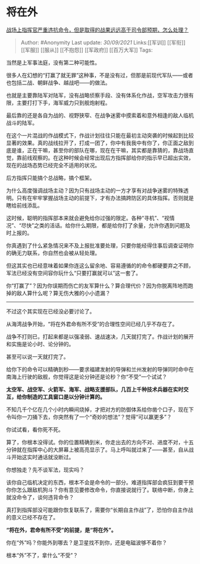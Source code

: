 # 将在外
[战场上指挥官严重违抗命令，但是取得的战果远远高于司令部预期，怎么处理？](https://www.zhihu.com/question/488321837/answer/2141915045)

> Author: #Anonymity
> Last update: *30/09/2021*
> Links:[[军训]] [[军衔]] [[军服]] [[服从]] [[不抱怨]] [[军政府]] [[百万大军]]
> Tags:

当然是上军事法庭，没有第二种可能性。

很多人在幻想的“打赢了就无罪”这种事，不是没有过，但那是前现代军队——或者也包括二战、朝鲜战争、越战吧——的做法。

也就是主要靠陆军对陆军，没有战略侦察手段、没有体系化作战，空军攻击力很有限，主要打打下手，海军威力只到舰炮射程。

最后靠的还是各自为战的、视野狭窄、在战争迷雾中摸索着和意外相逢的敌人临机战斗的陆军。

在这个一片混战的作战模式下，作战计划往往只能在最初主动突袭的时候起到比较显著的效果。真的战线拉开了，打成一团了，你中有我我中有你了，你正面之敌到底是谁，正在干嘛，甚至你的部队在哪，现在在干嘛，其实都是靠猜的，靠战场直觉，靠前线观察的。在这种时候会经常出现后方指挥部给你的指示早已超出实效，现在的战场态势已经完全不适用的状况。

后方指挥只能搞个总战略，搞个框架。

为什么高度强调战场主动？因为只有战场主动的一方才享有对战争迷雾的特殊透明。只有在牢牢掌握战场主动的前提下，才有办法搞跨防区的具体指挥。否则就是瞎给前线添乱。

这时候，聪明的指挥部本来就会避免给你过强的限定。各种“寻机”、“视情况”、“尽快”之类的活话。给你什么期限，都是给你打了余量，允许你遇到问题及时上报的。

你真遇到了什么紧急情况来不及上报批准要处理，只要你能经得住事后调查证明你的确无力联系，你自然也会被从轻处理。

但这其实也已经意味着如果你连这么留余地、容易遵循的的命令都硬要弃之不顾，军法已经没有空间容你玩什么“只要打赢就可以”这一套了。

你“打赢了”？因为你误期而伤亡的友军算什么？算合理代价？因为你脱离阵地而跑掉的敌人算什么呢？算无伤大雅的小小遗漏？

---

不过这个其实现在已经没必要讨论了。

从海湾战争开始，“将在外君命有所不受”的合理性空间已经几乎不存在了。

战争不打则已，打起来都是以强凌弱、速战速决，几天就打完了。作战计划的展开和实施是论小时、论分钟的。

甚至可以说一天就打完了。

给你下的命令可以精确到秒——要求福建发射的导弹和兰州发射的导弹同时命中在南海上行驶的敌舰，你觉得这是论分钟还是论秒？你“不受”一个试试？

**太空军、战空军、火箭军、海军、战略支援部队，几百上千种技术兵器在实时交互，给你制造的工具窗口是以分钟计算的。**

不知几千个亿在几个小时内瞬间烧掉，才把对方的防御体系给你凿个口子，现在下令叫你一刀捅下去，你突然有了一个“奇妙的想法”？觉得“可以赢更多”？

你试试看，看你死不死。

算了，你根本没得试。你的位置精确到米，你走出去的方向不对、进度不对，十五分钟就在指挥中心的大屏幕上被高亮显示了。马上呼叫就过来了——甚至，自从战斗开始这实时通话就没断过。

你想独走？先不谈军法，现实吗？

该你自己临机决定的东西，根本不会是命令的一部分。难道指挥部会疯狂到要干预你你怎么跟敌机狗斗？你有意见要修改命令，你直接说就行了。联络中断，你身上就没命令了，谈何违背命令？

真打到指挥部没可能跟你恢复联系了，需要你“长期自主作战”了，恐怕你自主作战的意义已经不存在了。

**“将在外，君命有所不受”的前提，是“将在外”。**

你在“外”吗？你能外到哪去？是卫星找不到你，还是电磁波够不着你？

根本“外”不了，拿什么“不受”？
